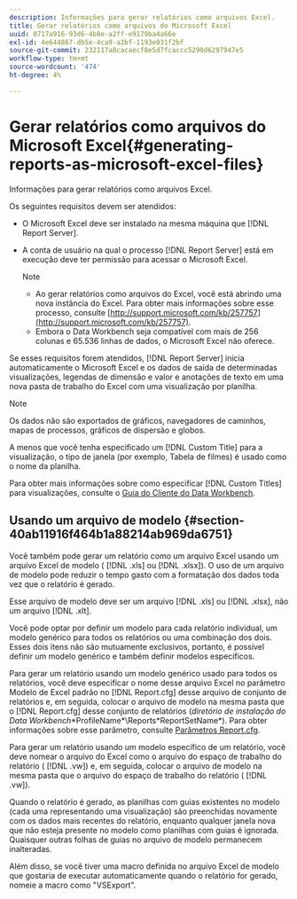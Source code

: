 ```yaml
---
description: Informações para gerar relatórios como arquivos Excel.
title: Gerar relatórios como arquivos do Microsoft Excel
uuid: 0717a916-93d6-4b8e-a2ff-e9179ba4a66e
exl-id: 4e644867-db5e-4ca9-a2bf-1193e031f2bf
source-git-commit: 232117a8cacaecf8e5d7fcaccc5290d6297947e5
workflow-type: tm+mt
source-wordcount: '474'
ht-degree: 4%

---
```


# Gerar relatórios como arquivos do Microsoft Excel{#generating-reports-as-microsoft-excel-files}

Informações para gerar relatórios como arquivos Excel.

Os seguintes requisitos devem ser atendidos:

* O Microsoft Excel deve ser instalado na mesma máquina que [!DNL Report Server].
* A conta de usuário na qual o processo [!DNL Report Server] está em execução deve ter permissão para acessar o Microsoft Excel.

   >[!NOTE]
   >
   >
   >    
   >    
   >    * Ao gerar relatórios como arquivos do Excel, você está abrindo uma nova instância do Excel. Para obter mais informações sobre esse processo, consulte [http://support.microsoft.com/kb/257757](http://support.microsoft.com/kb/257757).
   >    * Embora o Data Workbench seja compatível com mais de 256 colunas e 65.536 linhas de dados, o Microsoft Excel não oferece.


Se esses requisitos forem atendidos, [!DNL Report Server] inicia automaticamente o Microsoft Excel e os dados de saída de determinadas visualizações, legendas de dimensão e valor e anotações de texto em uma nova pasta de trabalho do Excel com uma visualização por planilha.

>[!NOTE]
>
>Os dados não são exportados de gráficos, navegadores de caminhos, mapas de processos, gráficos de dispersão e globos.

A menos que você tenha especificado um [!DNL Custom Title] para a visualização, o tipo de janela (por exemplo, Tabela de filmes) é usado como o nome da planilha.

Para obter mais informações sobre como especificar [!DNL Custom Titles] para visualizações, consulte o [Guia do Cliente do Data Workbench](https://experienceleague.adobe.com/docs/data-workbench/using/client/t-open-ins.html?lang=pt-BR).

## Usando um arquivo de modelo {#section-40ab11916f464b1a88214ab969da6751}

Você também pode gerar um relatório como um arquivo Excel usando um arquivo Excel de modelo ( [!DNL .xls] ou [!DNL .xlsx]). O uso de um arquivo de modelo pode reduzir o tempo gasto com a formatação dos dados toda vez que o relatório é gerado.

Esse arquivo de modelo deve ser um arquivo [!DNL .xls] ou [!DNL .xlsx], não um arquivo [!DNL .xlt].

Você pode optar por definir um modelo para cada relatório individual, um modelo genérico para todos os relatórios ou uma combinação dos dois. Esses dois itens não são mutuamente exclusivos, portanto, é possível definir um modelo genérico e também definir modelos específicos.

Para gerar um relatório usando um modelo genérico usado para todos os relatórios, você deve especificar o nome desse arquivo Excel no parâmetro Modelo de Excel padrão no [!DNL Report.cfg] desse arquivo de conjunto de relatórios e, em seguida, colocar o arquivo de modelo na mesma pasta que o [!DNL Report.cfg] desse conjunto de relatórios (*diretório de instalação do Data Workbench*\*ProfileName*\Reports\*ReportSetName*). Para obter informações sobre esse parâmetro, consulte [Parâmetros Report.cfg](../../../../../home/c-rpt-oview/c-rpt-param-ref/c-rpt-param.md#concept-838e59d72d3f4cb29ee15f5c7eb0ceff).

Para gerar um relatório usando um modelo específico de um relatório, você deve nomear o arquivo do Excel como o arquivo do espaço de trabalho do relatório ( [!DNL .vw]) e, em seguida, colocar o arquivo de modelo na mesma pasta que o arquivo do espaço de trabalho do relatório ( [!DNL .vw]).

Quando o relatório é gerado, as planilhas com guias existentes no modelo (cada uma representando uma visualização) são preenchidas novamente com os dados mais recentes do relatório, enquanto qualquer janela nova que não esteja presente no modelo como planilhas com guias é ignorada. Quaisquer outras folhas de guias no arquivo de modelo permanecem inalteradas.

Além disso, se você tiver uma macro definida no arquivo Excel de modelo que gostaria de executar automaticamente quando o relatório for gerado, nomeie a macro como &quot;VSExport&quot;.
